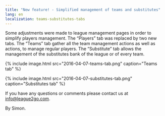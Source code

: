 ```yaml
---
title: "New feature! - Simplified management of teams and substitutes"
lang: en
localization: teams-substitutes-tabs
---
```

Some adjustments were made to league management pages in order to simplify players management. The “Players” tab was replaced by two new tabs. The “Teams” tab gather all the team management actions as well as actions, to manage regular players. The “Substitute” tab allows the management of the substitutes bank of the league or of every team.

{% include image.html src="2016-04-07-teams-tab.png" caption="Teams tab" %}

{% include image.html src="2016-04-07-substitutes-tab.png" caption="Substitutes tab" %}

If you have any questions or comments please contact us at [info@league2go.com](mailto:info@league2go.com).

By Simon.
